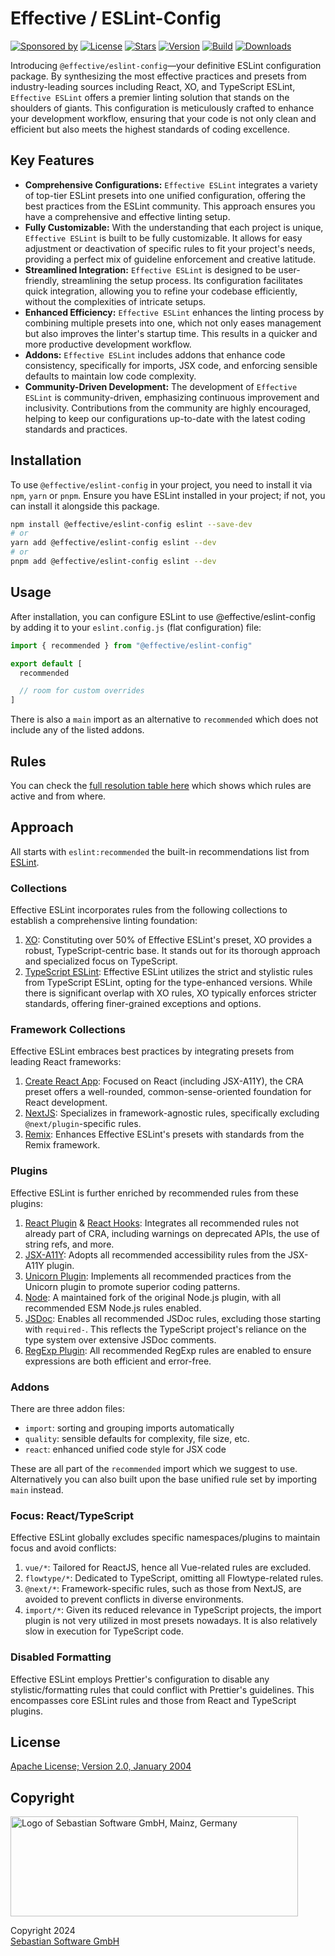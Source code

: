 # Effective / ESLint-Config

[![Sponsored by][sponsor-img]][sponsor] [![License][github-license-img]][github] [![Stars][github-stars-img]][github] [![Version][npm-version-img]][npm] [![Build][github-action-img]][github] [![Downloads][npm-downloads-img]][npm]

Introducing `@effective/eslint-config`—your definitive ESLint configuration package. By synthesizing the most effective practices and presets from industry-leading sources including React, XO, and TypeScript ESLint, `Effective ESLint` offers a premier linting solution that stands on the shoulders of giants. This configuration is meticulously crafted to enhance your development workflow, ensuring that your code is not only clean and efficient but also meets the highest standards of coding excellence.

[sponsor]: https://www.sebastian-software.de
[sponsor-img]: https://badgen.net/badge/Sponsored%20by/Sebastian%20Software/c41e54
[npm]: https://www.npmjs.com/package/@effective/eslint-config
[npm-downloads-img]: https://badgen.net/npm/dm/@effective/eslint-config
[npm-version-img]: https://badgen.net/npm/v/@effective/eslint-config
[github]: https://github.com/sebastian-software/effective-eslint-config
[github-stars-img]: https://badgen.net/github/stars/sebastian-software/effective-eslint-config
[github-license-img]: https://badgen.net/github/license/sebastian-software/effective-eslint-config
[github-action-img]: https://github.com/sebastian-software/effective-eslint-config/actions/workflows/node.js.yml/badge.svg

## Key Features

- **Comprehensive Configurations:** `Effective ESLint` integrates a variety of top-tier ESLint presets into one unified configuration, offering the best practices from the ESLint community. This approach ensures you have a comprehensive and effective linting setup.
- **Fully Customizable:** With the understanding that each project is unique, `Effective ESLint` is built to be fully customizable. It allows for easy adjustment or deactivation of specific rules to fit your project's needs, providing a perfect mix of guideline enforcement and creative latitude.
- **Streamlined Integration:** `Effective ESLint` is designed to be user-friendly, streamlining the setup process. Its configuration facilitates quick integration, allowing you to refine your codebase efficiently, without the complexities of intricate setups.
- **Enhanced Efficiency:** `Effective ESLint` enhances the linting process by combining multiple presets into one, which not only eases management but also improves the linter's startup time. This results in a quicker and more productive development workflow.
- **Addons:** `Effective ESLint` includes addons that enhance code consistency, specifically for imports, JSX code, and enforcing sensible defaults to maintain low code complexity.
- **Community-Driven Development:** The development of `Effective ESLint` is community-driven, emphasizing continuous improvement and inclusivity. Contributions from the community are highly encouraged, helping to keep our configurations up-to-date with the latest coding standards and practices.

## Installation

To use `@effective/eslint-config` in your project, you need to install it via `npm`, `yarn` or `pnpm`. Ensure you have ESLint installed in your project; if not, you can install it alongside this package.

```bash
npm install @effective/eslint-config eslint --save-dev
# or
yarn add @effective/eslint-config eslint --dev
# or
pnpm add @effective/eslint-config eslint --dev
```

## Usage

After installation, you can configure ESLint to use @effective/eslint-config by adding it to your `eslint.config.js` (flat configuration) file:

```js
import { recommended } from "@effective/eslint-config"

export default [
  recommended

  // room for custom overrides
]
```

There is also a `main` import as an alternative to `recommended` which does not include any of the listed addons.

## Rules

You can check the [full resolution table here](generated/rules.md) which shows which rules are active and from where.

## Approach

All starts with `eslint:recommended` the built-in recommendations list from [ESLint](https://eslint.org).

### Collections

Effective ESLint incorporates rules from the following collections to establish a comprehensive linting foundation:

1. [XO](https://github.com/xojs/eslint-config-xo): Constituting over 50% of Effective ESLint's preset, XO provides a robust, TypeScript-centric base. It stands out for its thorough approach and specialized focus on TypeScript.
2. [TypeScript ESLint](https://typescript-eslint.io/linting/configs/): Effective ESLint utilizes the strict and stylistic rules from TypeScript ESLint, opting for the type-enhanced versions. While there is significant overlap with XO rules, XO typically enforces stricter standards, offering finer-grained exceptions and options.

### Framework Collections

Effective ESLint embraces best practices by integrating presets from leading React frameworks:

1. [Create React App](https://create-react-app.dev/): Focused on React (including JSX-A11Y), the CRA preset offers a well-rounded, common-sense-oriented foundation for React development.
2. [NextJS](https://www.npmjs.com/package/eslint-config-next): Specializes in framework-agnostic rules, specifically excluding `@next/plugin`-specific rules.
3. [Remix](https://www.npmjs.com/package/@remix-run/eslint-config): Enhances Effective ESLint's presets with standards from the Remix framework.

### Plugins

Effective ESLint is further enriched by recommended rules from these plugins:

1. [React Plugin](https://www.npmjs.com/package/eslint-plugin-react) & [React Hooks](https://www.npmjs.com/package/eslint-plugin-react-hooks): Integrates all recommended rules not already part of CRA, including warnings on deprecated APIs, the use of string refs, and more.
2. [JSX-A11Y](https://github.com/jsx-eslint/eslint-plugin-jsx-a11y): Adopts all recommended accessibility rules from the JSX-A11Y plugin.
3. [Unicorn Plugin](https://github.com/sindresorhus/eslint-plugin-unicorn): Implements all recommended practices from the Unicorn plugin to promote superior coding patterns.
4. [Node](https://www.npmjs.com/package/eslint-plugin-n): A maintained fork of the original Node.js plugin, with all recommended ESM Node.js rules enabled.
5. [JSDoc](https://github.com/gajus/eslint-plugin-jsdoc): Enables all recommended JSDoc rules, excluding those starting with `required-`. This reflects the TypeScript project's reliance on the type system over extensive JSDoc comments.
6. [RegExp Plugin](https://www.npmjs.com/package/eslint-plugin-regexp): All recommended RegExp rules are enabled to ensure expressions are both efficient and error-free.

### Addons

There are three addon files:

- `import`: sorting and grouping imports automatically
- `quality`: sensible defaults for complexity, file size, etc.
- `react`: enhanced unified code style for JSX code

These are all part of the `recommended` import which we suggest to use. Alternatively you can also built upon the base unified rule set by importing `main` instead.

### Focus: React/TypeScript

Effective ESLint globally excludes specific namespaces/plugins to maintain focus and avoid conflicts:

1. `vue/*`: Tailored for ReactJS, hence all Vue-related rules are excluded.
2. `flowtype/*`: Dedicated to TypeScript, omitting all Flowtype-related rules.
3. `@next/*`: Framework-specific rules, such as those from NextJS, are avoided to prevent conflicts in diverse environments.
4. `import/*`: Given its reduced relevance in TypeScript projects, the import plugin is not very utilized in most presets nowadays. It is also relatively slow in execution for TypeScript code.

### Disabled Formatting

Effective ESLint employs Prettier's configuration to disable any stylistic/formatting rules that could conflict with Prettier's guidelines. This encompasses core ESLint rules and those from React and TypeScript plugins.

## License

[Apache License; Version 2.0, January 2004](http://www.apache.org/licenses/LICENSE-2.0)

## Copyright

<img src="https://cdn.rawgit.com/sebastian-software/sebastian-software-brand/0d4ec9d6/sebastiansoftware-en.svg" alt="Logo of Sebastian Software GmbH, Mainz, Germany" width="460" height="160"/>

Copyright 2024<br/>[Sebastian Software GmbH](https://www.sebastian-software.de)
